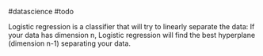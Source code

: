 #datascience #todo

Logistic regression is a classifier that will try to linearly separate the data: If your data has dimension n, Logistic regression will find the best hyperplane (dimension n-1) separating your data. 